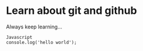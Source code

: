 # Learn about git and github

Always keep learning...

```
Javascript
console.log('hello world');
```
